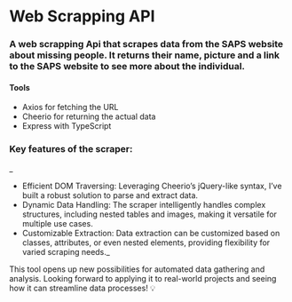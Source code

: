 # Web Scrapping API

### A web scrapping Api that scrapes data from the SAPS website about missing people. It returns their name, picture and a link to the SAPS website to see more about the individual.

#### Tools
  - Axios for fetching the URL
  - Cheerio for returning the actual data
  - Express with TypeScript

### Key features of the scraper:
_
- Efficient DOM Traversing: Leveraging Cheerio’s jQuery-like syntax, I’ve built a robust solution to parse and extract data.
- Dynamic Data Handling: The scraper intelligently handles complex structures, including nested tables and images, making it versatile for multiple use cases.
- Customizable Extraction: Data extraction can be customized based on classes, attributes, or even nested elements, providing flexibility for varied scraping needs._
  
This tool opens up new possibilities for automated data gathering and analysis. Looking forward to applying it to real-world projects and seeing how it can streamline data processes! 💡
